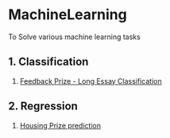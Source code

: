 # MachineLearning
To Solve various machine learning tasks
## 1. Classification
  1. [Feedback Prize - Long Essay Classification](https://github.com/jeonghojo00/MachineLearning/blob/main/Feedback_Prize_English_Language_Learning.ipynb)

## 2. Regression
  1. [Housing Prize prediction](https://github.com/jeonghojo00/MachineLearning/blob/main/House_Prices_Advanced_Regression_Techniques.ipynb)
